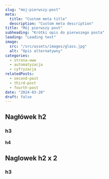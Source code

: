 ```yaml
---
slug: "moj-pierwszy-post"
meta:
  title: "Custom meta title"
  description: "Custom meta description"
title: "Mój pierwszy post"
subheading: "Krótki opis do pierwszego posta"
leading: "Leading text"
image:
  src: "/src/assets/images/glass.jpg"
  alt: "Opis alternatywny"
categories:
  - strona-www
  - automatyzacja
  - cyfryzacja
relatedPosts:
  - second-post
  - third-post
  - fourth-post
date: "2024-03-20"
draft: false
---
```


## Nagłówek h2

### h3

#### h4

## Naglowek h2 x 2

### h3
